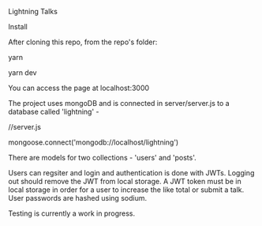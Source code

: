 Lightning Talks

Install

After cloning this repo, from the repo's folder:

yarn

yarn dev

You can access the page at localhost:3000

The project uses mongoDB and is connected in server/server.js to a database called 'lightning' -

//server.js

 mongoose.connect('mongodb://localhost/lightning')

There are models for two collections - 'users' and 'posts'.

Users can regsiter and login and authentication is done with JWTs. Logging out should remove the JWT from local storage. A JWT token must be in local storage in order for a user to increase the like total or submit a talk. User passwords are hashed using sodium. 

Testing is currently a work in progress. 